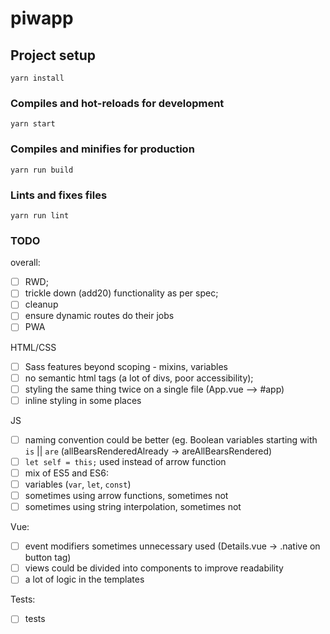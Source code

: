# piwapp

## Project setup
```
yarn install
```

### Compiles and hot-reloads for development
```
yarn start
```

### Compiles and minifies for production
```
yarn run build
```

### Lints and fixes files
```
yarn run lint
```
### TODO
overall:
- [ ] RWD;
- [ ] trickle down (add20) functionality as per spec;
- [ ] cleanup
- [ ] ensure dynamic routes do their jobs
- [ ] PWA

HTML/CSS
- [ ] Sass features beyond scoping - mixins, variables
- [ ]  no semantic html tags (a lot of divs, poor accessibility);
- [ ] styling the same thing twice on a single file (App.vue —> #app)
- [ ] inline styling in some places

JS
- [ ] naming convention could be better (eg. Boolean variables starting with `is` || `are` (allBearsRenderedAlready -> areAllBearsRendered)
- [ ] `let self = this;` used instead of arrow function
- [ ] mix of ES5 and ES6:
- [ ] variables (`var`, `let`, `const`)
- [ ] sometimes using arrow functions, sometimes not
- [ ] sometimes using string interpolation, sometimes not

Vue:
- [ ] event modifiers sometimes unnecessary used (Details.vue -> .native on button tag)
- [ ] views could be divided into components to improve readability
- [ ] a lot of logic in the templates

Tests:
- [ ] tests
